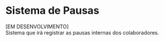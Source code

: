 # Sistema de Pausas
[EM DESENVOLVIMENTO] <br>
Sistema que irá registrar as pausas internas dos colaboradores. 
